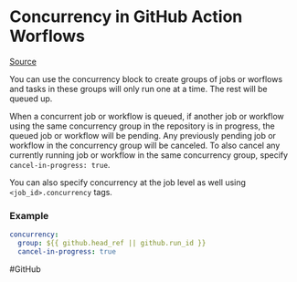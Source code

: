 # Concurrency in GitHub Action Worflows

[Source](https://docs.github.com/en/actions/using-workflows/workflow-syntax-for-github-actions#concurrency)

You can use the concurrency block to create groups of jobs or worflows and tasks in these groups will only run one at a time. The rest will be queued up.

When a concurrent job or workflow is queued, if another job or workflow using the same concurrency group in the repository is in progress, the queued job or workflow will be pending. Any previously pending job or workflow in the concurrency group will be canceled. To also cancel any currently running job or workflow in the same concurrency group, specify `cancel-in-progress: true`.

You can also specify concurrency at the job level as well using `<job_id>.concurrency` tags.

### Example

```yml
concurrency: 
  group: ${{ github.head_ref || github.run_id }}
  cancel-in-progress: true
```

#GitHub
